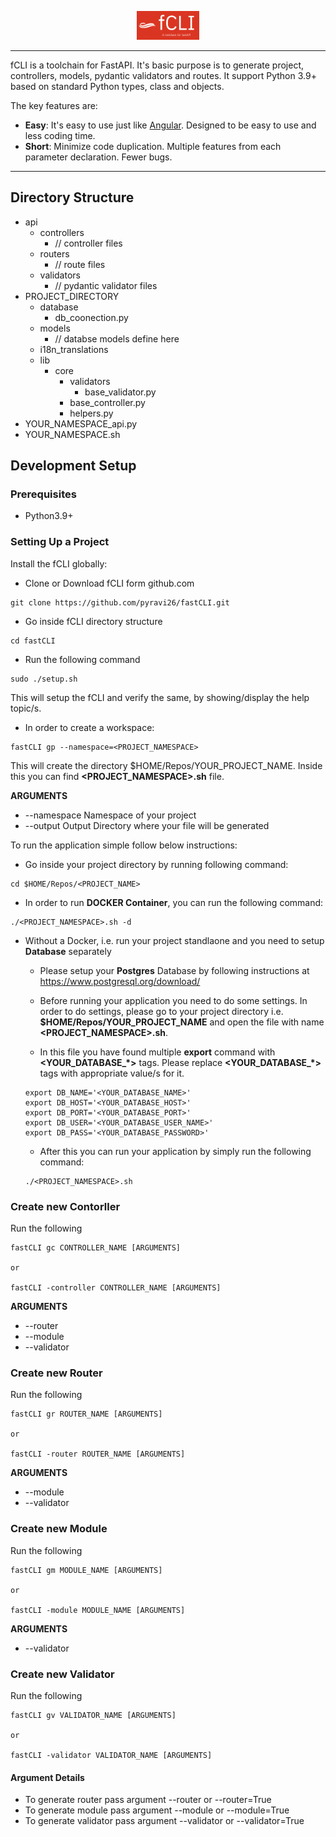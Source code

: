 <p align="center">
    <a href="#"><img src="https://github.com/pyravi26/fastCLI/blob/main/logo_20230103.png?raw=true" alt="fastCLI" width="20%" /></a>
</p>

---

fCLI is a toolchain for FastAPI. It's basic purpose is to generate project, controllers, models, pydantic validators and routes. It support Python 3.9+ based on standard Python types, class and objects.

The key features are:

* **Easy**: It's easy to use just like <a href="https://github.com/angular/angular">Angular</a>. Designed to be easy to use and less coding time. 
* **Short**: Minimize code duplication. Multiple features from each parameter declaration. Fewer bugs.


---

## Directory Structure

- api
    - controllers
        - // controller files
    - routers
        - // route files
    - validators
        - // pydantic validator files
- PROJECT_DIRECTORY
    - database
        - db_coonection.py
    - models
        - // databse models define here
    - i18n_translations
    - lib
        - core
            - validators
                - base_validator.py
            - base_controller.py
            - helpers.py
- YOUR_NAMESPACE_api.py
- YOUR_NAMESPACE.sh


## Development Setup

### Prerequisites

- Python3.9+


### Setting Up a Project

Install the fCLI globally:

- Clone or Download fCLI form github.com

```
git clone https://github.com/pyravi26/fastCLI.git
```

- Go inside fCLI directory structure

```
cd fastCLI
```

- Run the following command

```
sudo ./setup.sh

```

This will setup the fCLI and verify the same, by showing/display the help topic/s.

- In order to create a workspace:

```
fastCLI gp --namespace=<PROJECT_NAMESPACE>
```
This will create the directory $HOME/Repos/YOUR_PROJECT_NAME. Inside this you can find **<PROJECT_NAMESPACE>.sh** file.

**ARGUMENTS**

* --namespace   Namespace of your project
* --output      Output Directory where your file will be generated


To run the application simple follow below instructions:

- Go inside your project directory by running following command:

```
cd $HOME/Repos/<PROJECT_NAME>
```

- In order to run **DOCKER Container**, you can run the following command:

```
./<PROJECT_NAMESPACE>.sh -d
```

- Without a Docker, i.e. run your project standlaone and you need to setup **Database** separately

    * Please setup your **Postgres** Database by following instructions at https://www.postgresql.org/download/

    * Before running your application you need to do some settings. In order to do settings, please go to your project directory i.e. **$HOME/Repos/YOUR_PROJECT_NAME** and open the file with name **<PROJECT_NAMESPACE>.sh**. 

    * In this file you have found multiple **export** command with **<YOUR_DATABASE_*>** tags. Please replace **<YOUR_DATABASE_*>** tags with appropriate value/s for it.

    ```
    export DB_NAME='<YOUR_DATABASE_NAME>'
    export DB_HOST='<YOUR_DATABASE_HOST>'
    export DB_PORT='<YOUR_DATABASE_PORT>'
    export DB_USER='<YOUR_DATABASE_USER_NAME>'
    export DB_PASS='<YOUR_DATABASE_PASSWORD>'
    ```

    * After this you can run your application by simply run the following command:

    ```
    ./<PROJECT_NAMESPACE>.sh
    ```

### Create new Contorller

Run the following

```
fastCLI gc CONTROLLER_NAME [ARGUMENTS]

or 

fastCLI -controller CONTROLLER_NAME [ARGUMENTS]
```

**ARGUMENTS**

* --router 
* --module 
* --validator


### Create new Router

Run the following

```
fastCLI gr ROUTER_NAME [ARGUMENTS]

or 

fastCLI -router ROUTER_NAME [ARGUMENTS]
```

**ARGUMENTS**

* --module 
* --validator

### Create new Module

Run the following

```
fastCLI gm MODULE_NAME [ARGUMENTS]

or 

fastCLI -module MODULE_NAME [ARGUMENTS]
```

**ARGUMENTS**

* --validator


### Create new Validator

Run the following

```
fastCLI gv VALIDATOR_NAME [ARGUMENTS]

or 

fastCLI -validator VALIDATOR_NAME [ARGUMENTS]
```


#### Argument Details

- To generate router pass argument --router or --router=True 
- To generate module pass argument --module or --module=True 
- To generate validator pass argument --validator or --validator=True 
